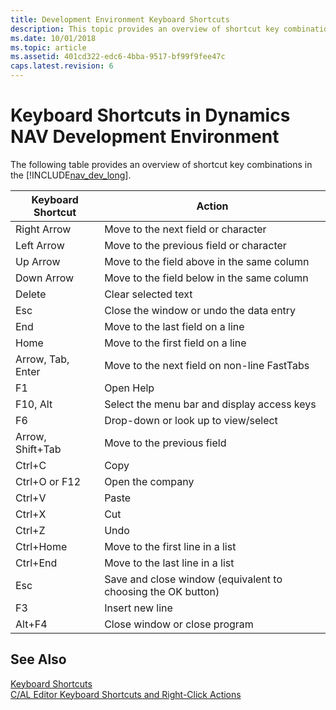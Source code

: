 ```yaml
---
title: Development Environment Keyboard Shortcuts
description: This topic provides an overview of shortcut key combinations in the Microsoft Dynamics NAV Development Environment.
ms.date: 10/01/2018
ms.topic: article
ms.assetid: 401cd322-edc6-4bba-9517-bf99f9fee47c
caps.latest.revision: 6
---
```

# Keyboard Shortcuts in Dynamics NAV Development Environment
The following table provides an overview of shortcut key combinations in the [!INCLUDE[nav_dev_long](includes/nav_dev_long_md.md)].  

|**Keyboard Shortcut**|**Action**|  
|---------------------------|----------------|  
|Right Arrow|Move to the next field or character|  
|Left Arrow|Move to the previous field or character|  
|Up Arrow|Move to the field above in the same column|  
|Down Arrow|Move to the field below in the same column|  
|Delete|Clear selected text|  
|Esc|Close the window or undo the data entry|  
|End|Move to the last field on a line|  
|Home|Move to the first field on a line|  
|Arrow, Tab, Enter|Move to the next field on non-line FastTabs|  
|F1|Open Help|  
|F10, Alt|Select the menu bar and display access keys|  
|F6|Drop-down or look up to view/select|  
|Arrow, Shift+Tab|Move to the previous field|  
|Ctrl+C|Copy|  
|Ctrl+O or F12|Open the company|  
|Ctrl+V|Paste|  
|Ctrl+X|Cut|  
|Ctrl+Z|Undo|  
|Ctrl+Home|Move to the first line in a list|  
|Ctrl+End|Move to the last line in a list|  
|Esc|Save and close window \(equivalent to choosing the OK button\)|  
|F3|Insert new line|  
|Alt+F4|Close window or close program|  

## See Also  
 [Keyboard Shortcuts](Keyboard-Shortcuts.md)   
 [C/AL Editor Keyboard Shortcuts and Right-Click Actions](C-AL-Editor-Keyboard-Shortcuts-and-Right-Click-Actions.md)
